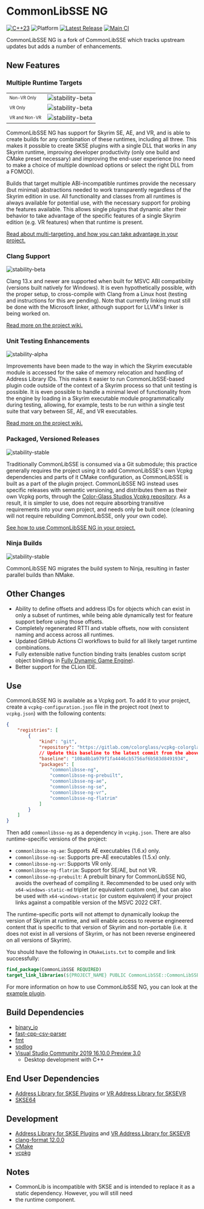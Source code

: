 # CommonLibSSE NG
[![C++23](https://img.shields.io/static/v1?label=standard&message=c%2B%2B20&color=blue&logo=c%2B%2B&&logoColor=white&style=flat)](
https://en.cppreference.com/w/cpp/compiler_support)
![Platform](https://img.shields.io/static/v1?label=platform&message=windows&color=dimgray&style=flat&logo=windows)
[![Latest Release](https://img.shields.io/github/v/release/CharmedBaryon/CommonLibSSE-NG?logo=pkgsrc&logoColor=white)](#use)
[![Main CI](https://img.shields.io/github/workflow/status/CharmedBaryon/CommonLibSSE-NG/Main%20CI/main?logo=github&label=tests)](
https://github.com/CharmedBaryon/CommonLibSSE-NG/actions/workflows/main_ci.yml)

CommonLibSSE NG is a fork of CommonLibSSE which tracks upstream updates but adds a number of enhancements.

## New Features
### Multiple Runtime Targets
|                                      |                                                                                                              |
|--------------------------------------|--------------------------------------------------------------------------------------------------------------|
| <sup><sub>Non-VR Only</sub></sup>    | ![stability-beta](https://img.shields.io/static/v1?label=stability&message=stable&color=dimgreen&style=flat) |
| <sup><sub>VR Only</sub></sup>        | ![stability-beta](https://img.shields.io/static/v1?label=stability&message=stable&color=dimgreen&style=flat) |
| <sup><sub>VR and Non-VR </sub></sup> | ![stability-beta](https://img.shields.io/static/v1?label=stability&message=beta&color=yellow&style=flat)     |

CommonLibSSE NG has support for Skyrim SE, AE, and VR, and is able to create builds for any combination of these
runtimes, including all three. This makes it possible to create SKSE plugins with a single DLL that works in any
Skyrim runtime, improving developer productivity (only one build and CMake preset necessary) and improving the end-user
experience (no need to make a choice of multiple download options or select the right DLL from a FOMOD).

Builds that target multiple ABI-incompatible runtimes provide the necessary (but minimal) abstractions needed to work
transparently regardless of the Skyrim edition in use. All functionality and classes from all runtimes is always
available for potential use, with the necessary support for probing the features available. This allows single plugins
that dynamic alter their behavior to take advantage of the specific features of a single Skyrim edition (e.g. VR
features) when that runtime is present.

[Read about multi-targeting, and how you can take advantage in your project.](
https://github.com/CharmedBaryon/CommonLibSSE-NG/wiki/Runtime-Targeting)

### Clang Support
![stability-beta](https://img.shields.io/static/v1?label=stability&message=beta&color=yellow&style=flat)

Clang 13.x and newer are supported when built for MSVC ABI compatibility (versions built natively for Windows). It is
even hypothetically possible, with the proper setup, to cross-compile with Clang from a Linux host (testing and
instructions for this are pending). Note that currently linking must still be done with the Microsoft linker, although
support for LLVM's linker is being worked on.

[Read more on
the project wiki.](https://github.com/CharmedBaryon/CommonLibSSE-NG/wiki/Compiling-with-Clang)

### Unit Testing Enhancements
![stability-alpha](https://img.shields.io/static/v1?label=stability&message=experimental&color=orange&style=flat)

Improvements have been made to the way in which the Skyrim executable module is accessed for the sake of memory
relocation and handling of Address Library IDs. This makes it easier to run CommonLibSSE-based plugin code outside of
the context of a Skyrim process so that unit testing is possible. It is even possible to handle a minimal level of
functionality from the engine by loading in a Skyrim executable module programmatically during testing, allowing, for
example, tests to be run within a single test suite that vary between SE, AE, and VR executables.

[Read more on
the project wiki.](https://github.com/CharmedBaryon/CommonLibSSE-NG/wiki/Unit-Testing)

### Packaged, Versioned Releases
![stability-stable](https://img.shields.io/static/v1?label=stability&message=stable&color=dimgreen&style=flat)

Traditionally CommonLibSSE is consumed via a Git submodule; this practice generally requires the project using it to add
CommonLibSSE's own Vcpkg dependencies and parts of it CMake configuration, as CommonLibSSE is built as a part of the
plugin project. CommonLibSSE NG instead uses specific releases with semantic versioning, and distributes them as their
own Vcpkg ports, through the [Color-Glass Studios Vcpkg repository](https://gitlab.com/colorglass/vcpkg-colorglass).
As a result, it is simpler to use, does not require absorbing transitive requirements into your own project, and needs
only be built once (cleaning will not require rebuilding CommonLibSSE, only your own code).

[See how to use CommonLibSSE NG in your project.](#use)

### Ninja Builds
![stability-stable](https://img.shields.io/static/v1?label=stability&message=stable&color=dimgreen&style=flat)

CommonLibSSE NG migrates the build system to Ninja, resulting in faster parallel builds than NMake.

## Other Changes
* Ability to define offsets and address IDs for objects which can exist in only a subset of runtimes, while being able
  dynamically test for feature support before using those offsets.
* Completely regenerated RTTI and vtable offsets, now with consistent naming and access across all runtimes.
* Updated GitHub Actions CI workflows to build for all likely target runtime combinations.
* Fully extensible native function binding traits (enables custom script object bindings in
  [Fully Dynamic Game Engine](https://gitlab.com/colorglass/fully-dynamic-game-engine)).
* Better support for the CLion IDE.

## Use
CommonLibSSE NG is available as a Vcpkg port. To add it to your project, create a `vcpkg-configuration.json` file in the
project root (next to `vcpkg.json`) with the following contents:

```json
{
    "registries": [
        {
            "kind": "git",
            "repository": "https://gitlab.com/colorglass/vcpkg-colorglass",
            // Update this baseline to the latest commit from the above repo.
            "baseline": "108a8b1a979f1fa4446cb5756af6b583d8491934",
            "packages": [
                "commonlibsse-ng",
                "commonlibsse-ng-prebuilt",
                "commonlibsse-ng-ae",
                "commonlibsse-ng-se",
                "commonlibsse-ng-vr",
                "commonlibsse-ng-flatrim"
            ]
        }
    ]
}
```

Then add `commonlibsse-ng` as a dependency in `vcpkg.json`. There are also runtime-specific versions of the project:
* `commonlibsse-ng-ae`: Supports AE executables (1.6.x) only.
* `commonlibsse-ng-se`: Supports pre-AE executables (1.5.x) only.
* `commonlibsse-ng-vr`: Supports VR only.
* `commonlibsse-ng-flatrim`: Support for SE/AE, but not VR.
* `commonlibsse-ng-prebuilt`: A prebuilt binary for CommonLibSSE NG, avoids the overhead of compiling it. Recommended to
  be used only with `x64-windows-static-md` triplet (or equivalent custom one), but can also be used with
  `x64-windows-static` (or custom equivalent) if your project links against a compatible version of the MSVC 2022 CRT.

The runtime-specific ports will not attempt to dynamically lookup the version of Skyrim at runtime, and will enable
access to reverse engineered content that is specific to that version of Skyrim and non-portable (i.e. it does not exist
in all versions of Skyrim, or has not been reverse engineered on all versions of Skyrim).

You should have the following in `CMakeLists.txt` to compile and link successfully:
```cmake
find_package(CommonLibSSE REQUIRED)
target_link_libraries(${PROJECT_NAME} PUBLIC CommonLibSSE::CommonLibSSE)
```

For more information on how to use CommonLibSSE NG, you can look at the
[example plugin](https://gitlab.com/colorglass/commonlibsse-sample-plugin).

## Build Dependencies
* [binary_io](https://github.com/Ryan-rsm-McKenzie/binary_io)
* [fast-cpp-csv-parser](https://github.com/ben-strasser/fast-cpp-csv-parser)
* [fmt](https://fmt.dev/latest/index.html)
* [spdlog](https://github.com/gabime/spdlog)
* [Visual Studio Community 2019 16.10.0 Preview 3.0](https://visualstudio.microsoft.com/vs/preview/)
  * Desktop development with C++

## End User Dependencies
* [Address Library for SKSE Plugins](https://www.nexusmods.com/skyrimspecialedition/mods/32444) or
  [VR Address Library for SKSEVR](https://www.nexusmods.com/skyrimspecialedition/mods/58101)
* [SKSE64](https://skse.silverlock.org/)

## Development
* [Address Library for SKSE Plugins](https://www.nexusmods.com/skyrimspecialedition/mods/32444) and
  [VR Address Library for SKSEVR](https://www.nexusmods.com/skyrimspecialedition/mods/58101)
* [clang-format 12.0.0](https://github.com/llvm/llvm-project/releases)
* [CMake](https://cmake.org/)
* [vcpkg](https://github.com/microsoft/vcpkg)

## Notes
* CommonLib is incompatible with SKSE and is intended to replace it as a static dependency. However, you will still need
* the runtime component.
